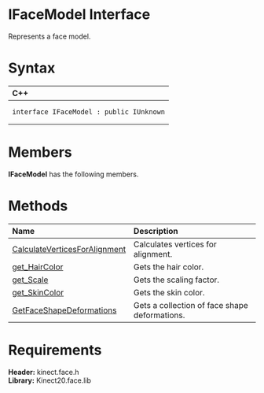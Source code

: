 IFaceModel Interface  
====================  

Represents a face model. <span id="syntaxSection"></span>

Syntax  
======  

<table>
<colgroup>
<col width="100%" />
</colgroup>
<thead>
<tr class="header">
<th align="left">C++</th>
</tr>
</thead>
<tbody>
<tr class="odd">
<td align="left"><pre><code>interface IFaceModel : public IUnknown</code></pre></td>
</tr>
</tbody>
</table>

<span id="classMembersSection"></span>

Members  
=======  

**IFaceModel** has the following members.  

<span id="publicmethodsSection"></span>

Methods  
=======  

<table>
<colgroup>
<col width="30%" />
<col width="60%" />
</colgroup>
<thead>
<tr class="header">
<th align="left">Name</th>
<th align="left">Description</th>
</tr>
</thead>
<tbody>
<tr class="odd">
<td align="left"><a href="IFaceModel_Interface/Methods/CalculateVerticesForAlignm.md">CalculateVerticesForAlignment</a></td>
<td align="left">Calculates vertices for alignment.</td>
</tr>
<tr class="even">
<td align="left"><a href="IFaceModel_Interface/Methods/get_HairColor_Method.md">get_HairColor</a></td>
<td align="left">Gets the hair color.</td>
</tr>
<tr class="odd">
<td align="left"><a href="IFaceModel_Interface/Methods/get_Scale_Method.md">get_Scale</a></td>
<td align="left">Gets the scaling factor.</td>
</tr>
<tr class="even">
<td align="left"><a href="IFaceModel_Interface/Methods/get_SkinColor_Method.md">get_SkinColor</a></td>
<td align="left">Gets the skin color.</td>
</tr>
<tr class="odd">
<td align="left"><a href="IFaceModel_Interface/Methods/GetFaceShapeDeformations.md">GetFaceShapeDeformations</a></td>
<td align="left">Gets a collection of face shape deformations.</td>
</tr>
</tbody>
</table>

<span id="requirements"></span>

Requirements  
============  

**Header:** kinect.face.h  
**Library:** Kinect20.face.lib  



<!--Please do not edit the data in the comment block below.-->
<!--
TOCTitle : IFaceModel Interface
RLTitle : IFaceModel Interface
KeywordK : IFaceModel interface, about
HelpPriority : 2
TopicType : apiref
KeywordF : IFaceModel
KeywordF : Microsoft.Kinect.face.IFaceModel
KeywordA : T:Microsoft.Kinect.face.IFaceModel
AssetID : T:Microsoft.Kinect.face.IFaceModel
Locale : en-us
CommunityContent : 1
APIType : Managed
APILocation : 
APIName : Microsoft.Kinect.face.IFaceModel
TargetOS : Windows
TopicType : kbSyntax
DevLang : C++
DocSet : K4Wv2
ProjType : K4Wv2Proj
Technology : Kinect for Windows
Product : Kinect for Windows SDK v2
productversion : 20
-->
